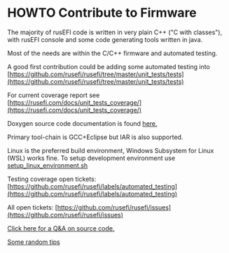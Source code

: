 # HOWTO Contribute to Firmware

The majority of rusEFI code is written in very plain C++ ("C with classes"),
with rusEFI console and some code generating tools written in java.

Most of the needs are within the C/C++ firmware and automated testing.

A good first contribution could be adding some automated testing into [https://github.com/rusefi/rusefi/tree/master/unit_tests/tests](https://github.com/rusefi/rusefi/tree/master/unit_tests/tests)

For current coverage report see [https://rusefi.com/docs/unit_tests_coverage/](https://rusefi.com/docs/unit_tests_coverage/)

Doxygen source code documentation is found [here.](https://rusefi.com/docs/html/)

Primary tool-chain is GCC+Eclipse but IAR is also supported.

Linux is the preferred build environment, Windows Subsystem for Linux (WSL) works fine.
To setup development environment use [setup_linux_environment.sh](https://github.com/rusefi/rusefi/blob/master/firmware/setup_linux_environment.sh)

Testing coverage open tickets: [https://github.com/rusefi/rusefi/labels/automated_testing](https://github.com/rusefi/rusefi/labels/automated_testing)

All open tickets: [https://github.com/rusefi/rusefi/issues](https://github.com/rusefi/rusefi/issues)

[Click here for a Q&A on source code.](http://rusefi.com/forum/viewtopic.php?f=5&t=10)

[Some random tips](Dev-Tips)
